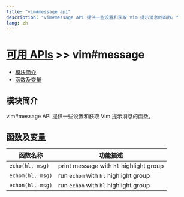 ```yaml
---
title: "vim#message api"
description: "vim#message API 提供一些设置和获取 Vim 提示消息的函数。"
lang: zh
---
```


# [可用 APIs](../../) >> vim#message

<!-- vim-markdown-toc GFM -->

- [模块简介](#模块简介)
- [函数及变量](#函数及变量)

<!-- vim-markdown-toc -->

## 模块简介

vim#message API 提供一些设置和获取 Vim 提示消息的函数。

## 函数及变量

| 函数名称         | 功能描述                                |
| ---------------- | --------------------------------------- |
| `echo(hl, msg)`  | print message with `hl` highlight group |
| `echom(hl, msg)` | run `echom` with `hl` highlight group   |
| `echon(hl, msg)` | run `echon` with `hl` highlight group   |
